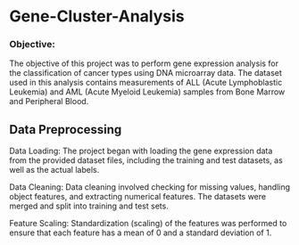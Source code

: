 # Gene-Cluster-Analysis

### Objective: 
The objective of this project was to perform gene expression analysis for the classification of cancer types using DNA microarray data. The dataset used in this analysis contains measurements of ALL (Acute Lymphoblastic Leukemia) and AML (Acute Myeloid Leukemia) samples from Bone Marrow and Peripheral Blood.

## Data Preprocessing

Data Loading: The project began with loading the gene expression data from the provided dataset files, including the training and test datasets, as well as the actual labels.

Data Cleaning: Data cleaning involved checking for missing values, handling object features, and extracting numerical features. The datasets were merged and split into training and test sets.

Feature Scaling: Standardization (scaling) of the features was performed to ensure that each feature has a mean of 0 and a standard deviation of 1.
